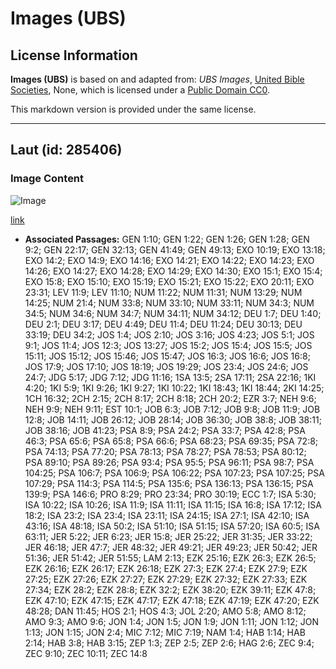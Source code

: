 # Images (UBS)

## License Information

**Images (UBS)** is based on and adapted from: _UBS Images_, [United Bible Societies](https://unitedbiblesocieties.org/), None, which is licensed under a [Public Domain CC0](https://creativecommons.org/public-domain/cc0/).

This markdown version is provided under the same license.



--------------------------------

## Laut (id: 285406)

### Image Content

![Image](https://cdn.aquifer.bible/aquifer-content/resources/Media/WEB-0771_sea.jpg)

[link](https://cdn.aquifer.bible/aquifer-content/resources/Media/WEB-0771_sea.jpg)

* **Associated Passages:** GEN 1:10; GEN 1:22; GEN 1:26; GEN 1:28; GEN 9:2; GEN 22:17; GEN 32:13; GEN 41:49; GEN 49:13; EXO 10:19; EXO 13:18; EXO 14:2; EXO 14:9; EXO 14:16; EXO 14:21; EXO 14:22; EXO 14:23; EXO 14:26; EXO 14:27; EXO 14:28; EXO 14:29; EXO 14:30; EXO 15:1; EXO 15:4; EXO 15:8; EXO 15:10; EXO 15:19; EXO 15:21; EXO 15:22; EXO 20:11; EXO 23:31; LEV 11:9; LEV 11:10; NUM 11:22; NUM 11:31; NUM 13:29; NUM 14:25; NUM 21:4; NUM 33:8; NUM 33:10; NUM 33:11; NUM 34:3; NUM 34:5; NUM 34:6; NUM 34:7; NUM 34:11; NUM 34:12; DEU 1:7; DEU 1:40; DEU 2:1; DEU 3:17; DEU 4:49; DEU 11:4; DEU 11:24; DEU 30:13; DEU 33:19; DEU 34:2; JOS 1:4; JOS 2:10; JOS 3:16; JOS 4:23; JOS 5:1; JOS 9:1; JOS 11:4; JOS 12:3; JOS 13:27; JOS 15:2; JOS 15:4; JOS 15:5; JOS 15:11; JOS 15:12; JOS 15:46; JOS 15:47; JOS 16:3; JOS 16:6; JOS 16:8; JOS 17:9; JOS 17:10; JOS 18:19; JOS 19:29; JOS 23:4; JOS 24:6; JOS 24:7; JDG 5:17; JDG 7:12; JDG 11:16; 1SA 13:5; 2SA 17:11; 2SA 22:16; 1KI 4:20; 1KI 5:9; 1KI 9:26; 1KI 9:27; 1KI 10:22; 1KI 18:43; 1KI 18:44; 2KI 14:25; 1CH 16:32; 2CH 2:15; 2CH 8:17; 2CH 8:18; 2CH 20:2; EZR 3:7; NEH 9:6; NEH 9:9; NEH 9:11; EST 10:1; JOB 6:3; JOB 7:12; JOB 9:8; JOB 11:9; JOB 12:8; JOB 14:11; JOB 26:12; JOB 28:14; JOB 36:30; JOB 38:8; JOB 38:11; JOB 38:16; JOB 41:23; PSA 8:9; PSA 24:2; PSA 33:7; PSA 42:8; PSA 46:3; PSA 65:6; PSA 65:8; PSA 66:6; PSA 68:23; PSA 69:35; PSA 72:8; PSA 74:13; PSA 77:20; PSA 78:13; PSA 78:27; PSA 78:53; PSA 80:12; PSA 89:10; PSA 89:26; PSA 93:4; PSA 95:5; PSA 96:11; PSA 98:7; PSA 104:25; PSA 106:7; PSA 106:9; PSA 106:22; PSA 107:23; PSA 107:25; PSA 107:29; PSA 114:3; PSA 114:5; PSA 135:6; PSA 136:13; PSA 136:15; PSA 139:9; PSA 146:6; PRO 8:29; PRO 23:34; PRO 30:19; ECC 1:7; ISA 5:30; ISA 10:22; ISA 10:26; ISA 11:9; ISA 11:11; ISA 11:15; ISA 16:8; ISA 17:12; ISA 18:2; ISA 23:2; ISA 23:4; ISA 23:11; ISA 24:15; ISA 27:1; ISA 42:10; ISA 43:16; ISA 48:18; ISA 50:2; ISA 51:10; ISA 51:15; ISA 57:20; ISA 60:5; ISA 63:11; JER 5:22; JER 6:23; JER 15:8; JER 25:22; JER 31:35; JER 33:22; JER 46:18; JER 47:7; JER 48:32; JER 49:21; JER 49:23; JER 50:42; JER 51:36; JER 51:42; JER 51:55; LAM 2:13; EZK 25:16; EZK 26:3; EZK 26:5; EZK 26:16; EZK 26:17; EZK 26:18; EZK 27:3; EZK 27:4; EZK 27:9; EZK 27:25; EZK 27:26; EZK 27:27; EZK 27:29; EZK 27:32; EZK 27:33; EZK 27:34; EZK 28:2; EZK 28:8; EZK 32:2; EZK 38:20; EZK 39:11; EZK 47:8; EZK 47:10; EZK 47:15; EZK 47:17; EZK 47:18; EZK 47:19; EZK 47:20; EZK 48:28; DAN 11:45; HOS 2:1; HOS 4:3; JOL 2:20; AMO 5:8; AMO 8:12; AMO 9:3; AMO 9:6; JON 1:4; JON 1:5; JON 1:9; JON 1:11; JON 1:12; JON 1:13; JON 1:15; JON 2:4; MIC 7:12; MIC 7:19; NAM 1:4; HAB 1:14; HAB 2:14; HAB 3:8; HAB 3:15; ZEP 1:3; ZEP 2:5; ZEP 2:6; HAG 2:6; ZEC 9:4; ZEC 9:10; ZEC 10:11; ZEC 14:8

